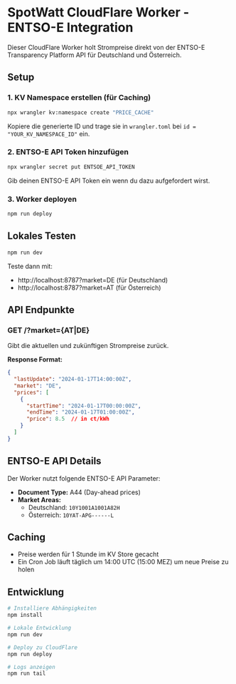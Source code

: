 # SpotWatt CloudFlare Worker - ENTSO-E Integration

Dieser CloudFlare Worker holt Strompreise direkt von der ENTSO-E Transparency Platform API für Deutschland und Österreich.

## Setup

### 1. KV Namespace erstellen (für Caching)
```bash
npx wrangler kv:namespace create "PRICE_CACHE"
```
Kopiere die generierte ID und trage sie in `wrangler.toml` bei `id = "YOUR_KV_NAMESPACE_ID"` ein.

### 2. ENTSO-E API Token hinzufügen
```bash
npx wrangler secret put ENTSOE_API_TOKEN
```
Gib deinen ENTSO-E API Token ein wenn du dazu aufgefordert wirst.

### 3. Worker deployen
```bash
npm run deploy
```

## Lokales Testen

```bash
npm run dev
```

Teste dann mit:
- http://localhost:8787?market=DE (für Deutschland)
- http://localhost:8787?market=AT (für Österreich)

## API Endpunkte

### GET /?market={AT|DE}
Gibt die aktuellen und zukünftigen Strompreise zurück.

**Response Format:**
```json
{
  "lastUpdate": "2024-01-17T14:00:00Z",
  "market": "DE",
  "prices": [
    {
      "startTime": "2024-01-17T00:00:00Z",
      "endTime": "2024-01-17T01:00:00Z",
      "price": 8.5  // in ct/kWh
    }
  ]
}
```

## ENTSO-E API Details

Der Worker nutzt folgende ENTSO-E API Parameter:
- **Document Type:** A44 (Day-ahead prices)
- **Market Areas:**
  - Deutschland: `10Y1001A1001A82H`
  - Österreich: `10YAT-APG------L`

## Caching

- Preise werden für 1 Stunde im KV Store gecacht
- Ein Cron Job läuft täglich um 14:00 UTC (15:00 MEZ) um neue Preise zu holen

## Entwicklung

```bash
# Installiere Abhängigkeiten
npm install

# Lokale Entwicklung
npm run dev

# Deploy zu CloudFlare
npm run deploy

# Logs anzeigen
npm run tail
```